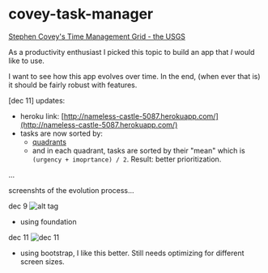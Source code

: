 covey-task-manager
==================

[Stephen Covey's Time Management Grid - the USGS](http://www.usgs.gov/humancapital/documents/TimeManagementGrid.pdf)

As a productivity enthusiast I picked this topic to build an app that *I* would like to use.

I want to see how this app evolves over time. In the end, (when ever that is) it should be fairly robust with features.

[dec 11] updates:
- heroku link: [http://nameless-castle-5087.herokuapp.com/](http://nameless-castle-5087.herokuapp.com/)
- tasks are now sorted by:
    - [quadrants](http://michaelhyatt.com/wp-content/uploads/2011/03/covey-time-management-matrix.001.001.png)
    - and in each quadrant, tasks are sorted by their "mean" which is `(urgency + imoprtance) / 2`. Result: better prioritization.

...

screenshts of the evolution process...

dec 9
![alt tag](http://i.imgur.com/Ky677Fr.png)

- using foundation

dec 11
![dec 11](http://i.imgur.com/dGpDEf0.png)

- using bootstrap, I like this better. Still needs optimizing for different screen sizes.
